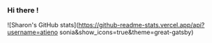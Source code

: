 ### Hi there !

![Sharon's GitHub stats](https://github-readme-stats.vercel.app/api?username=atieno sonia&show_icons=true&theme=great-gatsby)
